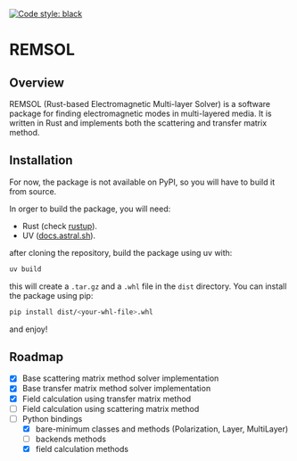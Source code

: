 [![Code style: black](https://img.shields.io/badge/code%20style-black-000000.svg)](https://github.com/psf/black)

# REMSOL

## Overview

REMSOL (Rust-based Electromagnetic Multi-layer Solver) is a software package for finding electromagnetic modes in multi-layered media. It is written in Rust and implements both the scattering and transfer matrix method.

## Installation

For now, the package is not available on PyPI, so you will have to build it from source.

In orger to build the package, you will need:

- Rust (check [rustup](https://rustup.rs/)).
- UV ([docs.astral.sh](https://docs.astral.sh/uv/getting-started/installation/)).

after cloning the repository, build the package using uv with:

```bash
uv build
```

this will create a `.tar.gz` and a `.whl` file in the `dist` directory. You can install the package using pip:

```bash
pip install dist/<your-whl-file>.whl
```

and enjoy!

## Roadmap

- [x] Base scattering matrix method solver implementation
- [x] Base transfer matrix method solver implementation
- [x] Field calculation using transfer matrix method
- [ ] Field calculation using scattering matrix method
- [ ] Python bindings
  - [x] bare-minimum classes and methods (Polarization, Layer, MultiLayer)
  - [ ] backends methods
  - [x] field calculation methods

